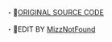 ・📌[ORIGINAL SOURCE CODE](https://builtbybit.com/resources/free-maintenance-page.57607/?ref=discover)

・🎨EDIT BY [MizzNotFound](https://github.com/MizzNotFound)
